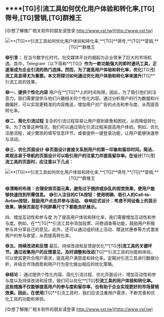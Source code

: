 ## ****[TG]**引流工具如何优化用户体验和转化率,**[TG]**筛号,**[TG]**营销,**[TG]**群推王**

[😍想了解推广相关软件的朋友请登录 http://www.vst.tw](http://www.vst.tw)

 <center><img src="https://vst.tw/MP4/tuiguang/png/7.png" alt="**[TG]**引流工具如何优化用户体验和转化率,**[TG]**筛号,**[TG]**营销,**[TG]**群推王"></center>

**😄引言：**
在当今数字化时代，社交媒体平台的崛起为企业带来了巨大的市场机遇。其中，Telegram（以下简称**[TG]**）作为一款功能强大的即时通讯工具，正逐渐成为企业引流的热门选择。然而，为了提高用户体验和转化率，优化**[TG]**引流工具显得尤为重要。本文将探讨如何通过优化用户体验和转化率来提升**[TG]**引流工具的效果。

**😄一、提供个性化内容**
用户在**[TG]**上的时间有限，因此，为了吸引他们的注意力，我们需要提供与他们兴趣相关的个性化内容。通过分析用户的行为数据和兴趣偏好，可以实现更精准的内容推送，增加用户对广告的点击和参与度，从而提高转化率。

**😄二、简化引流过程**
复杂的引流过程容易让用户感到疲惫和困扰，从而降低转化率。为了改善这种情况，我们可以通过简化引流过程来提高用户体验。例如，优化注册流程，减少繁琐的填写信息环节，或者提供一键登录功能，让用户能够快速参与活动。

**😄三、优化页面设计**
**😄页面设计直接关系到用户的第一印象和留存时间。简洁、美观且易于导航的页面设计可以吸引用户的注意力并提高留存率。在设计**[TG]**引流工具的页面时，应注意以下几点：**

 <center><img src="https://vst.tw/MP4/tuiguang/png/2.png" alt="**[TG]**引流工具如何优化用户体验和转化率,**[TG]**筛号,**[TG]**营销,**[TG]**群推王"></center>

**😄清晰的布局：合理安排页面元素，避免过于拥挤或杂乱的视觉效果，使用户能够快速找到所需信息。**
**😄引人注目的CTA按钮：使用明确、吸引人的Call-to-Action按钮，鼓励用户点击并参与活动。**
**😄响应式设计：考虑不同设备上的显示效果，确保页面在不同屏幕尺寸下都能良好展示。**

四、增加互动性和参与度
为了提高用户体验和转化率，我们需要增加互动性和参与度。例如，在**[TG]**引流工具中添加投票、问卷调查等功能，鼓励用户积极参与并分享自己的意见。此外，还可以通过组织线上活动、赠送优惠券等方式激发用户的参与欲望，从而提高转化率。

**😄五、持续改进和反馈**
最后，持续改进和反馈是优化**[TG]**引流工具的关键环节。通过收集用户的反馈意见，及时调整和改进**[TG]**引流工具的功能和体验，可以使其更符合用户需求，提高用户满意度和转化率。定期对引流工具进行数据分析，并结合市场趋势和用户行为变化做出相应的优化策略。

**😄结论：**
通过提供个性化内容、简化引流过程、优化页面设计、增加互动性和参与度以及持续改进和反馈，我们可以优化**[TG]**引流工具的用户体验和转化率。这些措施不仅能够提高用户的参与度和留存率，也有助于企业实现更好的市场营销效果。因此，在使用**[TG]**引流工具时，我们应该注重用户需求，不断完善和优化工具的功能和体验。

[😍想了解推广相关软件的朋友请登录 http://www.vst.tw](http://www.vst.tw)



